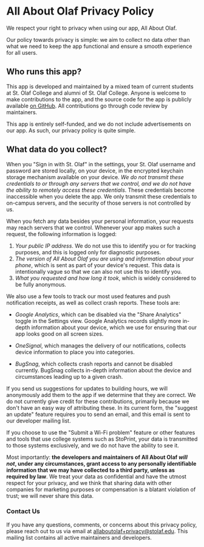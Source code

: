 # All About Olaf Privacy Policy

We respect your right to privacy when using our app, All About Olaf.

Our policy towards privacy is simple: we aim to collect no data other than what
we need to keep the app functional and ensure a smooth experience for all users.

## Who runs this app?

This app is developed and maintained by a mixed team of current students at
St. Olaf College and alumni of St. Olaf College. Anyone is welcome to make
contributions to the app, and the source code for the app is publicly available
[on GitHub][repo]. All contributions go through code review by maintainers.

This app is entirely self-funded, and we do not include advertisements on our
app. As such, our privacy policy is quite simple.

[repo]: https://github.com/StoDevX/AAO-React-Native

## What data do you collect?

When you "Sign in with St. Olaf" in the settings, your St. Olaf username and
password are stored locally, on your device, in the encrypted keychain storage
mechanism available on your device. _We do not transmit these credentials to or
through any servers that we control, and we do not have the ability to remotely
access these credentials_. These credentials become inaccessible when you delete
the app. We only transmit these credentials to on-campus servers, and the
security of those servers is not controlled by us.

When you fetch any data besides your personal information, your requests may
reach servers that we control. Whenever your app makes such a request, the
following information is logged:

1. _Your public IP address_. We do not use this to identify you or for tracking
purposes, and this is logged only for diagnostic purposes.
2. _The version of All About Olaf you are using and information about your
phone_, which is sent as part of your device's request. This data is
intentionally vague so that we can also not use this to identify you.
3. _What you requested and how long it took_, which is widely considered to be
fully anonymous.

We also use a few tools to track our most used features and push notification
receipts, as well as collect crash reports. These tools are:

- _Google Analytics_, which can be disabled via the "Share Analytics" toggle in
  the Settings view. Google Analytics records slightly more in-depth information
  about your device, which we use for ensuring that our app looks good on all
  screen sizes.

- _OneSignal_, which manages the delivery of our notifications, collects device
  information to place you into categories.

- _BugSnag_, which collects crash reports and cannot be disabled currently.
  BugSnag collects in-depth information about the device and circumstances
  leading up to a given crash.

If you send us suggestions for updates to building hours, we will anonymously
add them to the app if we determine that they are correct. We do not currently
give credit for these contributions, primarily because we don't have an easy way
of attributing these. In its current form, the "suggest an update" feature
requires you to send an email, and this email is sent to our developer mailing
list.

If you choose to use the "Submit a Wi-Fi problem" feature or other features and
tools that use college systems such as StoPrint, your data is transmitted to
those systems exclusively, and we do not have the ability to see it.

Most importantly: **the developers and maintainers of All About Olaf _will not_,
under any circumstances, grant access to any personally identifiable information
that we may have collected to a third party, unless as required by law**. We
treat your data as confidential and have the utmost respect for your privacy,
and we think that sharing data with other companies for marketing purposes or
compensation is a blatant violation of trust; we will never share this data.

### Contact Us

If you have any questions, comments, or concerns about this privacy policy,
please reach out to us via email at <allaboutolaf+privacy@stolaf.edu>. This
mailing list contains all active maintainers and developers.
